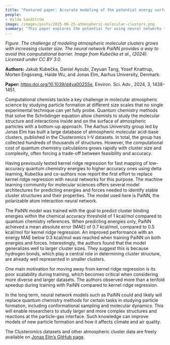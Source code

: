 ```yaml
---
title: "Featured paper: Accurate modeling of the potential energy surface of atmospheric molecular clusters boosted by neural networks"
people:
- Hilda Sandström
image: /images/posts/2025-06-25-atmospheric-molecular-clusters.png
summary: "This paper explores the potential for using neural networks to model atmospheric particle formation. The neural network-based model, tasked here to predict cluster binding energies, achieved the target chemical accuracy of less than 1 kcal/mol, although kernel ridge regression had a slightly lower error. Training was over an order of magnitude faster with the neural network compared to kernel ridge regression."
---
```


*Figure. The challenge of modeling atmospheric molecular clusters grows with increasing cluster size. The neural network PaiNN provides a way to avoid this computational barrier. Image from Kubečka et al., (2024). Licensed under CC BY 3.0.*

**Authors:** Jakub Kubečka, Daniel Ayoubi, Zeyuan Tang, Yosef Knattrup, Morten Engsvang, Haide Wu, and Jonas Elm, Aarhus University, Denmark.

**Paper:** [https:doi.org/10.1039/d4va00255e](https:doi.org/10.1039/d4va00255e), Environ. Sci. Adv., 2024, 3, 1438-1451.

Computational chemists tackle a key challenge in molecular atmospheric science by studying particle formation at different size scales that no single experimental technique can yet fully probe. Quantum chemistry methods that solve the Schrödinger equation allow chemists to study the molecular structure and interactions inside and on the surface of atmospheric particles with a bottom-up approach. The Aarhus University group led by Jonas Elm has built a large database of atmospheric molecular acid-base clusters, published in the Clusteromics I–V datasets. In total, the group has collected hundreds of thousands of structures. However, the computational cost of quantum chemistry calculations grows rapidly with cluster size and complexity, often forcing a trade-off between feasibility and accuracy.

Having previously tested kernel ridge regression for fast mapping of low-accuracy quantum chemistry energies to higher accuracy ones using delta learning, Kubečka and co-authors now report the first effort to replace kernel ridge regression with neural networks for this purpose. The machine learning community for molecular sciences offers several model architectures for predicting energies and forces needed to identify stable cluster structures and their properties. The model used here is PaiNN, the polarizable atom interaction neural network.

The PaiNN model was trained with the goal to predict cluster binding energies within the chemical accuracy threshold of 1 kcal/mol compared to quantum chemistry references. When predicting energies only, PaiNN achieved a mean absolute error (MAE) of 0.7 kcal/mol, compared to 0.5 kcal/mol for kernel ridge regression. An improved performance with an energy MAE below 0.3 kcal/mol was reached when training PaiNN on both energies and forces. Interestingly, the authors found that the model generalizes well to larger cluster sizes. They suggest this is because hydrogen bonds, which play a central role in determining cluster structure, are already well represented in smaller clusters.

One main motivation for moving away from kernel ridge regression is its poor scalability during training, which becomes critical when considering more diverse and larger datasets. The authors observed more than a tenfold speedup during training with PaiNN compared to kernel ridge regression.

In the long term, neural network models such as PaiNN could and likely will replace quantum chemistry methods for certain tasks in studying particle formation, including conformational sampling and molecular dynamics. This will enable researchers to study larger and more complex structures and reactions at the particle-gas interface. Such knowledge can improve models of new particle formation and how it affects climate and air quality.

The Clusteromics datasets and other atmospheric cluster data are freely available on [Jonas Elm’s GitHub page](https://github.com/elmjonas/ACDB).
